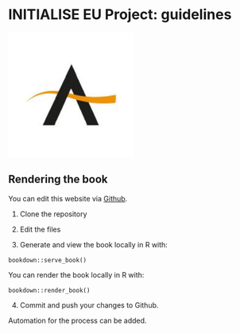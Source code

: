 # INITIALISE EU Project: guidelines

<img src="img/logo.jpeg" alt="Logo" width="50%"/>


## Rendering the book

You can edit this website via [Github](https://github.com/INITIALISE-EU-project/guidelines).

1. Clone the repository

2. Edit the files

3. Generate and view the book locally in R with:

```{r serve}
bookdown::serve_book()
```

You can render the book locally in R with:

```{r render}
bookdown::render_book()
``` 

4. Commit and push your changes to Github.


Automation for the process can be added.

